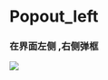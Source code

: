 # Popout_left

### 在界面左侧 ,右侧弹框
![](https://github.com/leon5458/Popout_left/tree/master/Popout_left/pop_left.gif)